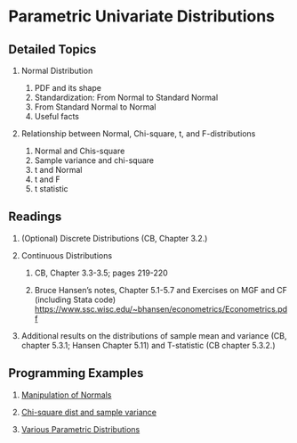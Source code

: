 # Parametric Univariate Distributions

## Detailed Topics

1. Normal Distribution
  
    1. PDF and its shape
    2. Standardization: From Normal to Standard Normal
    3. From Standard Normal to Normal
    4. Useful facts
    
2. Relationship between Normal, Chi-square, t, and F-distributions

    1. Normal and Chis-square
    2. Sample variance and chi-square
    3. t and Normal
    4. t and F
    5. t statistic


## Readings

1.	(Optional) Discrete Distributions (CB, Chapter 3.2.)

2.	Continuous Distributions 

    1. CB, Chapter 3.3-3.5; pages 219-220
    
    2. Bruce Hansen’s notes, Chapter 5.1-5.7 and Exercises on MGF and CF (including Stata code) https://www.ssc.wisc.edu/~bhansen/econometrics/Econometrics.pdf

3.	Additional results on the distributions of sample mean and variance (CB, chapter 5.3.1; Hansen Chapter 5.11) and T-statistic (CB chapter 5.3.2.)

## Programming Examples

1. [Manipulation of Normals](../stata/Stata_example_special_dist01.do)

2. [Chi-square dist and sample variance](../stata/Stata_example_special_dist02.do)

3. [Various Parametric Distributions](../stata/Stata_example_special_dist03.do)
